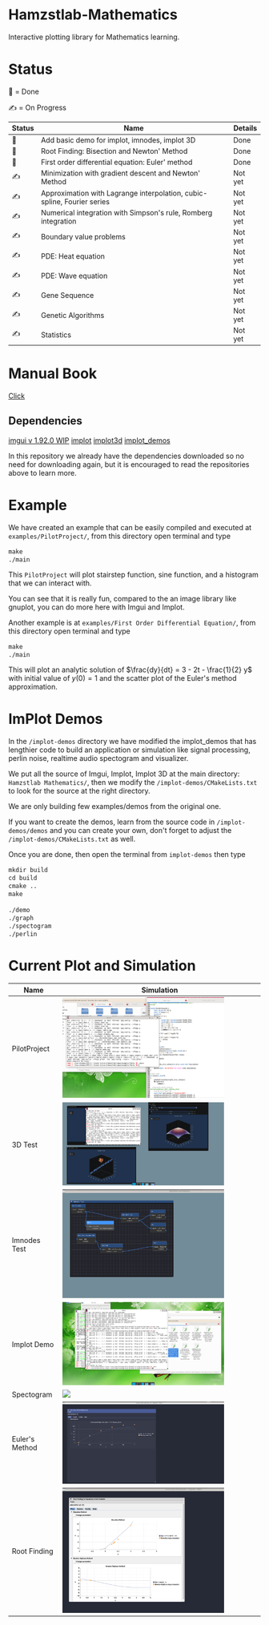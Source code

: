 # Hamzstlab-Mathematics
Interactive plotting library for Mathematics learning.

# Status

:sunflower: = Done

:writing_hand: = On Progress

| Status | Name | Details |
| -------------     | ------------- | ------------- | 
|:sunflower:   | Add basic demo for implot, imnodes, implot 3D				| Done
|:sunflower:   | Root Finding: Bisection and Newton' Method    				| Done
|:sunflower:   | First order differential equation: Euler' method      			| Done
|:writing_hand:| Minimization with gradient descent and Newton' Method			| Not yet
|:writing_hand:| Approximation with Lagrange interpolation, cubic-spline, Fourier series| Not yet
|:writing_hand:| Numerical integration with Simpson's rule, Romberg integration		| Not yet
|:writing_hand:| Boundary value problems						| Not yet
|:writing_hand:| PDE: Heat equation							| Not yet
|:writing_hand:| PDE: Wave equation							| Not yet
|:writing_hand:| Gene Sequence								| Not yet
|:writing_hand:| Genetic Algorithms							| Not yet
|:writing_hand:| Statistics								| Not yet


# Manual Book

<a href="https://github.com/glanzkaiser/Hamzstplot/blob/main/Hamzstlab%20Mathematics%20and%20Hamzstplot.pdf">Click</a>

## Dependencies
[imgui v 1.92.0 WIP](https://github.com/ocornut/imgui)
[implot](https://github.com/epezent/implot)
[implot3d](https://github.com/brenocq/implot3d)
[implot_demos](https://github.com/epezent/implot_demos)

In this repository we already have the dependencies downloaded so no need for downloading again, but it is encouraged to read the repositories above to learn more.

# Example

We have created an example that can be easily compiled and executed at `examples/PilotProject/`, from this directory open terminal and type

```
make
./main
```

This `PilotProject` will plot stairstep function, sine function, and a histogram that we can interact with.

You can see that it is really fun, compared to the an image library like gnuplot, you can do more here with Imgui and Implot.

Another example is at `examples/First Order Differential Equation/`, from this directory open terminal and type

```
make
./main
```

This will plot an analytic solution of $`\frac{dy}{dt} = 3 - 2t - \frac{1}{2} y`$ with initial value of $`y(0)=1`$ and the scatter plot of the Euler's method approximation.


# ImPlot Demos

In the `/implot-demos` directory we have modified the implot_demos that has lengthier code to build an application or simulation like signal processing, perlin noise, realtime audio spectogram and visualizer.

We put all the source of Imgui, Implot, Implot 3D at the main directory: `Hamzstlab Mathematics/`, then we modify the `/implot-demos/CMakeLists.txt` to look for the source at the right directory.

We are only building few examples/demos from the original one.

If you want to create the demos, learn from the source code in `/implot-demos/demos` and you can create your own, don't forget to adjust the `/implot-demos/CMakeLists.txt` as well.

Once you are done, then open the terminal from `implot-demos` then type

```
mkdir build
cd build
cmake ..
make

./demo 
./graph
./spectogram
./perlin
```

# Current Plot and Simulation

| Name | Simulation |
| -------------     | ------------- | 
| PilotProject      | <img src="https://github.com/glanzkaiser/Hamzstlab-Mathematics/blob/main/images/HamzstlabMath.gif" width="83%">
| 3D Test 	    | <img src="https://github.com/glanzkaiser/Hamzstlab-Mathematics/blob/main/images/HamzstlabMath3d.gif" width="83%">
| Imnodes Test	    | <img src="https://github.com/glanzkaiser/Hamzstlab-Mathematics/blob/main/images/imnodestest.png" width="83%">
| Implot Demo 	    | <img src="https://github.com/glanzkaiser/Hamzstlab-Mathematics/blob/main/images/ImplotDemo.gif" width="83%">
| Spectogram 	    | <img src="https://github.com/glanzkaiser/Hamzstlab-Mathematics/blob/main/images/implotdemos.gif" width="83%">
| Euler's Method    | <img src="https://github.com/glanzkaiser/Hamzstlab-Mathematics/blob/main/images/1storderDE.png" width="83%">
| Root Finding	    | <img src="https://github.com/glanzkaiser/Hamzstlab-Mathematics/blob/main/images/rootfinding.png" width="83%">
